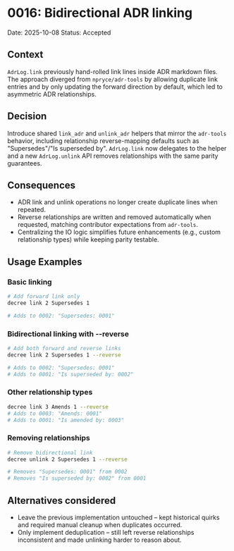 # 0016: Bidirectional ADR linking

Date: 2025-10-08
Status: Accepted

## Context

`AdrLog.link` previously hand-rolled link lines inside ADR markdown files. The
approach diverged from `npryce/adr-tools` by allowing duplicate link entries and
by only updating the forward direction by default, which led to asymmetric ADR
relationships.

## Decision

Introduce shared `link_adr` and `unlink_adr` helpers that mirror the
`adr-tools` behavior, including relationship reverse-mapping defaults such as
"Supersedes"/"Is superseded by". `AdrLog.link` now delegates to the helper and a
new `AdrLog.unlink` API removes relationships with the same parity guarantees.

## Consequences

* ADR link and unlink operations no longer create duplicate lines when repeated.
* Reverse relationships are written and removed automatically when requested,
  matching contributor expectations from `adr-tools`.
* Centralizing the IO logic simplifies future enhancements (e.g., custom
  relationship types) while keeping parity testable.

## Usage Examples

### Basic linking

```bash
# Add forward link only
decree link 2 Supersedes 1

# Adds to 0002: "Supersedes: 0001"
```

### Bidirectional linking with --reverse

```bash
# Add both forward and reverse links
decree link 2 Supersedes 1 --reverse

# Adds to 0002: "Supersedes: 0001"
# Adds to 0001: "Is superseded by: 0002"
```

### Other relationship types

```bash
decree link 3 Amends 1 --reverse
# Adds to 0003: "Amends: 0001"
# Adds to 0001: "Is amended by: 0003"
```

### Removing relationships

```bash
# Remove bidirectional link
decree unlink 2 Supersedes 1 --reverse

# Removes "Supersedes: 0001" from 0002
# Removes "Is superseded by: 0002" from 0001
```

## Alternatives considered

* Leave the previous implementation untouched – kept historical quirks and
  required manual cleanup when duplicates occurred.
* Only implement deduplication – still left reverse relationships inconsistent
  and made unlinking harder to reason about.
